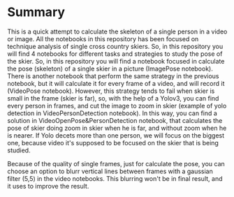 # Summary

This is a quick attempt to calculate the skeleton of a single person in a video or image. All the notebooks in this repository has been focused on technique analysis of single cross country skiers. So, in this repository you will find 4 notebooks for different tasks and strategies to study the pose of the skier. So, in this repository you will find a notebook focused in calculate the pose (skeleton) of a single skier in a picture (ImagePose notebook). There is another notebook that perform the same strategy in the previous notebook, but it will calculate it for every frame of a video, and will record it (VideoPose notebook). However, this strategy tends to fail when skier is small in the frame (skier is far), so, with the help of a Yolov3, you can find every person in frames, and cut the image to zoom in skier (example of yolo detection in VideoPersonDetection notebook). In this way, you can find a solution in VideoOpenPose&PersonDetection notebook, that calculates the pose of skier doing zoom in skier when he is far, and without zoom when he is nearer. If Yolo decets more than one person, we will focus on the biggest one, because video it's supposed to be focused on the skier that is being studied.

Because of the quality of single frames, just for calculate the pose, you can choose an option to blurr vertical lines between frames with a gaussian filter (5,5) in the video notebooks. This blurring won't be in final result, and it uses to improve the result.

